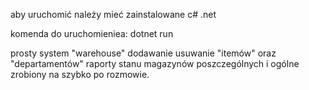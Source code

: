 aby uruchomić należy mieć zainstalowane c# .net


komenda do uruchomieniea: dotnet run

prosty system "warehouse" dodawanie usuwanie "itemów" oraz "departamentów" raporty stanu magazynów poszczególnych i ogólne zrobiony na szybko po rozmowie.